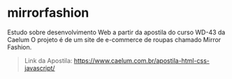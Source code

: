 # mirrorfashion

Estudo sobre desenvolvimento Web a partir da apostila do curso WD-43 da Caelum
O projeto é de um site de e-commerce de roupas chamado Mirror Fashion.


> Link da Apostila: https://www.caelum.com.br/apostila-html-css-javascript/ 
